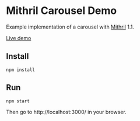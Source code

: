 # Mithril Carousel Demo

Example implementation of a carousel with [Mithril](https://mithril.js.org/) 1.1.

[Live demo](http://www.spacejack.ca/m-carousel/)

## Install

	npm install

## Run

	npm start

Then go to http://localhost:3000/ in your browser.
